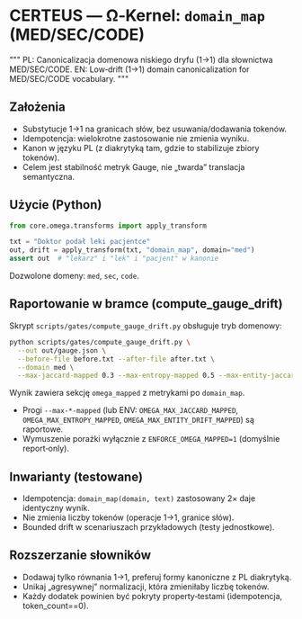 # CERTEUS — Ω‑Kernel: `domain_map` (MED/SEC/CODE)

"""
PL: Canonicalizacja domenowa niskiego dryfu (1→1) dla słownictwa MED/SEC/CODE.
EN: Low‑drift (1→1) domain canonicalization for MED/SEC/CODE vocabulary.
"""

## Założenia

- Substytucje 1→1 na granicach słów, bez usuwania/dodawania tokenów.
- Idempotencja: wielokrotne zastosowanie nie zmienia wyniku.
- Kanon w języku PL (z diakrytyką tam, gdzie to stabilizuje zbiory tokenów).
- Celem jest stabilność metryk Gauge, nie „twarda” translacja semantyczna.

## Użycie (Python)

```python
from core.omega.transforms import apply_transform

txt = "Doktor podał leki pacjentce"
out, drift = apply_transform(txt, "domain_map", domain="med")
assert out  # "lekarz" i "lek" i "pacjent" w kanonie
```

Dozwolone domeny: `med`, `sec`, `code`.

## Raportowanie w bramce (compute_gauge_drift)

Skrypt `scripts/gates/compute_gauge_drift.py` obsługuje tryb domenowy:

```bash
python scripts/gates/compute_gauge_drift.py \
  --out out/gauge.json \
  --before-file before.txt --after-file after.txt \
  --domain med \
  --max-jaccard-mapped 0.3 --max-entropy-mapped 0.5 --max-entity-jaccard-mapped 0.6
```

Wynik zawiera sekcję `omega_mapped` z metrykami po `domain_map`.

- Progi `--max-*-mapped` (lub ENV: `OMEGA_MAX_JACCARD_MAPPED`, `OMEGA_MAX_ENTROPY_MAPPED`, `OMEGA_MAX_ENTITY_DRIFT_MAPPED`) są raportowe.
- Wymuszenie porażki wyłącznie z `ENFORCE_OMEGA_MAPPED=1` (domyślnie report‑only).

## Inwarianty (testowane)

- Idempotencja: `domain_map(domain, text)` zastosowany 2× daje identyczny wynik.
- Nie zmienia liczby tokenów (operacje 1→1, granice słów).
- Bounded drift w scenariuszach przykładowych (testy jednostkowe).

## Rozszerzanie słowników

- Dodawaj tylko równania 1→1, preferuj formy kanoniczne z PL diakrytyką.
- Unikaj „agresywnej” normalizacji, która zmieniłaby liczbę tokenów.
- Każdy dodatek powinien być pokryty property‑testami (idempotencja, token_count==0).

